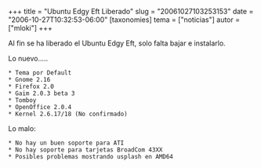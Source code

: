 +++
title = "Ubuntu Edgy Eft Liberado"
slug = "20061027103253153"
date = "2006-10-27T10:32:53-06:00"
[taxonomies]
tema = ["noticias"]
autor = ["mloki"]
+++

Al fin se ha liberado el Ubuntu Edgy Eft, solo falta bajar e instalarlo.

Lo nuevo…..

<!-- more -->
    * Tema por Default
    * Gnome 2.16
    * Firefox 2.0
    * Gaim 2.0.3 beta 3
    * Tomboy
    * OpenOffice 2.0.4
    * Kernel 2.6.17/18 (No confirmado)

Lo malo:

    * No hay un buen soporte para ATI
    * No hay soporte para tarjetas BroadCom 43XX
    * Posibles problemas mostrando usplash en AMD64

